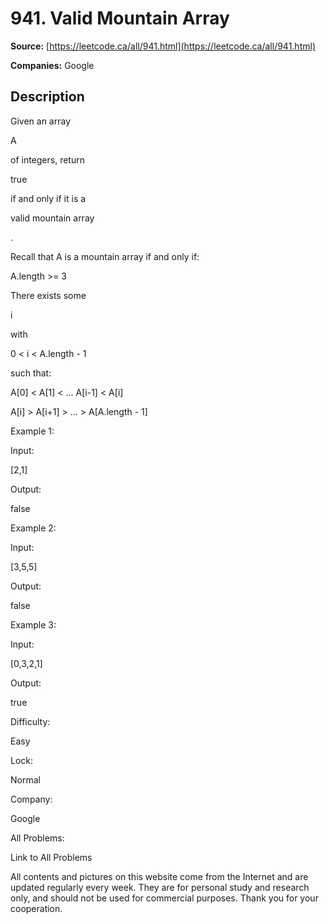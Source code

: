 # 941. Valid Mountain Array

**Source:** [https://leetcode.ca/all/941.html](https://leetcode.ca/all/941.html)

**Companies:** Google

## Description

Given an array

A

of integers, return

true

if and only if it is a

valid mountain array

.

Recall that A is a mountain array if and only if:

A.length >= 3

There exists some

i

with

0 < i < A.length - 1

such
            that:

A[0] < A[1] < ... A[i-1] < A[i]

A[i] > A[i+1] > ... > A[A.length - 1]

Example 1:

Input:

[2,1]

Output:

false

Example 2:

Input:

[3,5,5]

Output:

false

Example 3:

Input:

[0,3,2,1]

Output:

true

Difficulty:

Easy

Lock:

Normal

Company:

Google

All Problems:

Link to All Problems

All contents and pictures on this website come from the Internet and are updated regularly every week. They are for personal study and research only, and should not be used for commercial purposes. Thank you for your cooperation.


